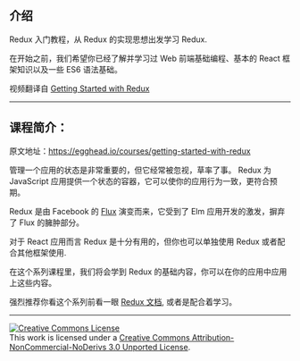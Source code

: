 ## 介绍

Redux 入门教程，从 Redux 的实现思想出发学习 Redux.

在开始之前，我们希望你已经了解并学习过 Web 前端基础编程、基本的 React 框架知识以及一些 ES6 语法基础。

视频翻译自 [Getting Started with Redux](https://egghead.io/courses/getting-started-with-redux)

---

## 课程简介：

原文地址：https://egghead.io/courses/getting-started-with-redux

管理一个应用的状态是非常重要的，但它经常被忽视，草率了事。 Redux 为 JavaScript 应用提供一个状态的容器，它可以使你的应用行为一致，更符合预期。

Redux 是由 Facebook 的 [Flux](http://www.jianshu.com/p/c5611c27ec62) 演变而来，它受到了 Elm 应用开发的激发，摒弃了 Flux 的臃肿部分。

对于 React 应用而言 Redux 是十分有用的，但你也可以单独使用 Redux 或者配合其他框架使用.

在这个系列课程里，我们将会学到 Redux 的基础内容，你可以在你的应用中应用上这些内容。

强烈推荐你看这个系列前看一眼 [Redux 文档](http://cn.redux.js.org/), 或者是配合着学习。

---

<a rel="license" href="http://creativecommons.org/licenses/by-nc-nd/3.0/"><img alt="Creative Commons License" style="border-width:0" src="https://i.creativecommons.org/l/by-nc-nd/3.0/88x31.png" /></a><br />This work is licensed under a <a rel="license" href="http://creativecommons.org/licenses/by-nc-nd/3.0/">Creative Commons Attribution-NonCommercial-NoDerivs 3.0 Unported License</a>.